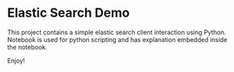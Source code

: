 # Elastic Search Demo

This project contains a simple elastic search client interaction using Python. Notebook is used for python scripting and has explanation embedded inside the notebook. 

Enjoy!

